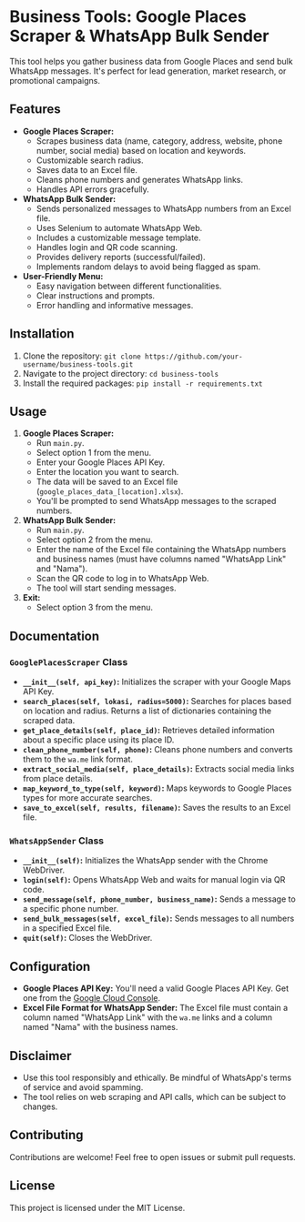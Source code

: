 # Business Tools: Google Places Scraper & WhatsApp Bulk Sender

This tool helps you gather business data from Google Places and send bulk WhatsApp messages. It's perfect for lead generation, market research, or promotional campaigns.

## Features

* **Google Places Scraper:**
    * Scrapes business data (name, category, address, website, phone number, social media) based on location and keywords.
    * Customizable search radius.
    * Saves data to an Excel file.
    * Cleans phone numbers and generates WhatsApp links.
    * Handles API errors gracefully.
* **WhatsApp Bulk Sender:**
    * Sends personalized messages to WhatsApp numbers from an Excel file.
    * Uses Selenium to automate WhatsApp Web.
    * Includes a customizable message template.
    * Handles login and QR code scanning.
    * Provides delivery reports (successful/failed).
    * Implements random delays to avoid being flagged as spam.
* **User-Friendly Menu:**
    * Easy navigation between different functionalities.
    * Clear instructions and prompts.
    * Error handling and informative messages.


## Installation

1. Clone the repository: `git clone https://github.com/your-username/business-tools.git`
2. Navigate to the project directory: `cd business-tools`
3. Install the required packages: `pip install -r requirements.txt`

## Usage

1. **Google Places Scraper:**
    * Run `main.py`.
    * Select option 1 from the menu.
    * Enter your Google Places API Key.
    * Enter the location you want to search.
    * The data will be saved to an Excel file (`google_places_data_[location].xlsx`).
    * You'll be prompted to send WhatsApp messages to the scraped numbers.
2. **WhatsApp Bulk Sender:**
    * Run `main.py`.
    * Select option 2 from the menu.
    * Enter the name of the Excel file containing the WhatsApp numbers and business names (must have columns named "WhatsApp Link" and "Nama").
    * Scan the QR code to log in to WhatsApp Web.
    * The tool will start sending messages.
3. **Exit:**
    * Select option 3 from the menu.

## Documentation

### `GooglePlacesScraper` Class

* **`__init__(self, api_key)`:** Initializes the scraper with your Google Maps API Key.
* **`search_places(self, lokasi, radius=5000)`:** Searches for places based on location and radius. Returns a list of dictionaries containing the scraped data.
* **`get_place_details(self, place_id)`:** Retrieves detailed information about a specific place using its place ID.
* **`clean_phone_number(self, phone)`:** Cleans phone numbers and converts them to the `wa.me` link format.
* **`extract_social_media(self, place_details)`:** Extracts social media links from place details.
* **`map_keyword_to_type(self, keyword)`:** Maps keywords to Google Places types for more accurate searches.
* **`save_to_excel(self, results, filename)`:** Saves the results to an Excel file.

### `WhatsAppSender` Class

* **`__init__(self)`:** Initializes the WhatsApp sender with the Chrome WebDriver.
* **`login(self)`:** Opens WhatsApp Web and waits for manual login via QR code.
* **`send_message(self, phone_number, business_name)`:** Sends a message to a specific phone number.
* **`send_bulk_messages(self, excel_file)`:** Sends messages to all numbers in a specified Excel file.
* **`quit(self)`:** Closes the WebDriver.


## Configuration

* **Google Places API Key:** You'll need a valid Google Places API Key. Get one from the [Google Cloud Console](https://console.cloud.google.com/).
* **Excel File Format for WhatsApp Sender:** The Excel file must contain a column named "WhatsApp Link" with the `wa.me` links and a column named "Nama" with the business names.


## Disclaimer

* Use this tool responsibly and ethically. Be mindful of WhatsApp's terms of service and avoid spamming.
* The tool relies on web scraping and API calls, which can be subject to changes.


## Contributing

Contributions are welcome! Feel free to open issues or submit pull requests.



## License

This project is licensed under the MIT License.
